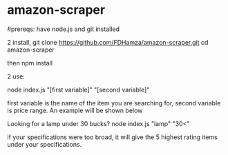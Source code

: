 # amazon-scraper
#prereqs: have node.js and git installed

2 install, git clone https://github.com/FDHamza/amazon-scraper.git   cd amazon-scraper

then npm install

2 use:

node index.js "[first variable]" "[second variable]"

first variable is the name of the item you are searching for, second variable is price range. An example will be shown below

Looking for a lamp under 30 bucks?
node index.js "lamp" "30<"

if your specifications were too broad, it will give the 5 highest rating items under your specifications.
